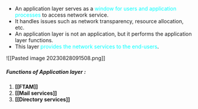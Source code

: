 - An application layer serves as a <span style="color:#00ffff">window for users and application processes</span> to access network service.
- It handles issues such as network transparency, resource allocation, etc.
- An application layer is not an application, but it performs the application layer functions.
- This layer <span style="color:#00ffff">provides the network services to the end-users</span>.

![[Pasted image 20230828091508.png]]


##### Functions of Application layer :

1. **[[FTAM]]**
2. **[[Mail services]]**
3. **[[Directory services]]**
